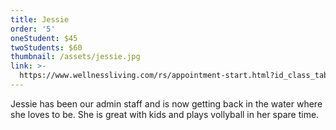 ```yaml
---
title: Jessie
order: '5'
oneStudent: $45
twoStudents: $60
thumbnail: /assets/jessie.jpg
link: >-
  https://www.wellnessliving.com/rs/appointment-start.html?id_class_tab=3&k_business=248418&k_class_tab=17097&k_service=93871
---
```

Jessie has been our admin staff and is now getting back in the water where she loves to be.  She is great with kids and plays vollyball in her spare time.
